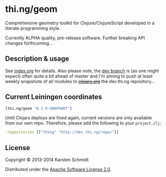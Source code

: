 # thi.ng/geom

Comprehensive geometry toolkit for Clojure/ClojureScript developed in a
literate programming style.

Currently ALPHA quality, pre-release software. Further breaking API
changes forthcoming...

## Description & usage

See [index.org](src/index.org) for details. Also please note, the [dev branch](https://github.com/thi-ng/geom/tree/develop) is (as one might expect) often quite a bit ahead of master and I'm aiming to push at least weekly snapshots of all modules to ~~[clojars.org](http://clojars.org)~~ the dev.thi.ng repository...

## Current Leiningen coordinates

```clojure
[thi.ng/geom "0.3.0-SNAPSHOT"]
```

Until Clojars deploys are fixed again, current versions are only available from our own repo. Therefore, please add the following to your `project.clj`:

```clojure
:repositories [["thing" "http://dev.thi.ng/repo/"]]
```

## License

Copyright © 2013-2014 Karsten Schmidt

Distributed under the [Apache Software License 2.0](http://www.apache.org/licenses/LICENSE-2.0).
